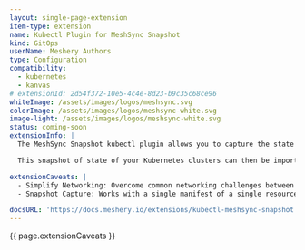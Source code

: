 ```yaml
---
layout: single-page-extension
item-type: extension
name: Kubectl Plugin for MeshSync Snapshot 
kind: GitOps
userName: Meshery Authors
type: Configuration
compatibility: 
  - kubernetes
  - kanvas
# extensionId: 2d54f372-10e5-4c4e-8d23-b9c35c68ce96
whiteImage: /assets/images/logos/meshsync.svg
colorImage: /assets/images/logos/meshsync-white.svg
image-light: /assets/images/logos/meshsync-white.svg
status: coming-soon
extensionInfo: |
  The MeshSync Snapshot kubectl plugin allows you to capture the state of your clusters directly from the command line. This plugin simplifies the process of deploying <a href="https://docs.meshery.io/concepts/architecture/meshsync">MeshSync</a> to your clusters, but instead starts and stops an  instace of MeshSync long enough to capture a list and details of your cluster's resources.

  This snapshot of state of your Kubernetes clusters can then be imported into Meshery for offline management of your systems, so that you can easy perform static configuration and visualization of your clusters. This Meshery extension bridges the gap between full-blown Meshery Operator deployment with MeshSync and Meshery Broker to each Kubernetes cluster and the enablement of your Meshery Server deployment's understand of the state and configuration of your infrastructure.

extensionCaveats: |
  - Simplify Networking: Overcome common networking challenges between your infrastructure (e.g Kuberentes cluster) and your Meshery Server deployment. - Simplify Access Level Requirements: Overcome the need privileged, write access required by a full Meshery deployment, using read-only access to generate a MeshSync snapshot.
  - Snapshot Capture: Works with a single manifest of a single resource, for entire namespaces, or single cluster visualizations.

docsURL: 'https://docs.meshery.io/extensions/kubectl-meshsync-snapshot'
---
```


{{ page.extensionCaveats }}
